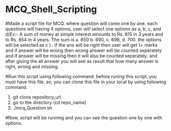 # MCQ_Shell_Scripting
#Made a script file for MCQ. where question will come one by one. each questions will having 4 options, user will select one options as a, b, c, and d(Ex:-
A sum of money at simple interest amounts to Rs. 815 in 3 years and to Rs. 854 in 4 years. The sum is
a. 650   b. 690, c. 698, d. 700. the options will be selected as c ) . if the ans will be right then user will get 1+ marks and if answer will be wrong then wrong answer will be counted seperately and if answer will be missing then it will also be counted seperately. and after giving the all answer you will see as result that how many answer is right, wrong and missing.

#Run this script using following command.
before runing this script, you must have this file. so, you can clone this file in your local by using following command.
1. git clone repository_url.
2. go to the directory (cd repo_name)
3. ./mcq_Question.sh


#Now, script will be running and you can see the question one by one with options.
